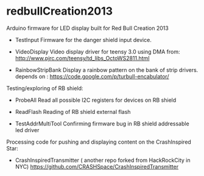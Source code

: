 redbullCreation2013
===================

Arduino firmware for LED display built for Red Bull Creation 2013

- TestInput
Firmware for the danger shield input device.

- VideoDisplay
Video display driver for teensy 3.0 using DMA from:
http://www.pjrc.com/teensy/td_libs_OctoWS2811.html

- RainbowStripBank
Display a rainbow pattern on the bank of strip drivers.
depends on : https://code.google.com/p/turbull-encabulator/


Testing/exploring of RB shield:
- ProbeAll
Read all possible I2C registers for devices on RB shield

- ReadFlash
Reading of RB shield external flash

- TestAddrMultiTool
Confirming firmware bug in RB shield addressable led driver 


Processing code for pushing and displaying content on the CrashInspired Star:
- CrashInspiredTransmitter 
( another repo forked from HackRockCity in NYC) 
https://github.com/CRASHSpace/CrashInspiredTransmitter
